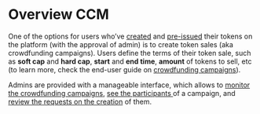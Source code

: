 # Overview CCM

One of the options for users who’ve [created](../../user-guide/user-issued-tokens/token-creation.md) and [pre-issued](../../user-guide/user-issued-tokens/token-pre-issuance.md) their tokens on the platform \(with the approval of admin\) is to create token sales \(aka crowdfunding campaigns\). Users define the terms of their token sale, such as **soft cap** and **hard cap**, **start** and **end time**, **amount** of tokens to sell, etc \(to learn more, check the end-user guide on [crowdfunding campaigns](../../user-guide/crowdfunding-campaigns/overview.md)\).

Admins are provided with a manageable interface, which allows to [monitor the crowdfunding campaigns](monitor-the-existing-crowdfunding-campaigns.md), [see the participants ](see-the-participants-of-a-crowdfunding-campaign.md)of a campaign, and [review the requests on the creation](review-the-crowdfunding-campaign-creation-request.md) of them.

